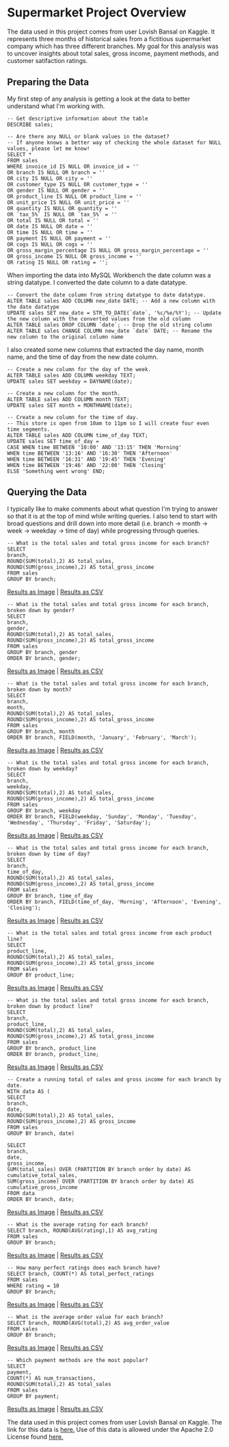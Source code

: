 # Supermarket Project Overview

The data used in this project comes from user Lovish Bansal on Kaggle. It represents three months of historical sales from a fictitious supermarket company which has three different branches. My goal for this analysis was to uncover insights about total sales, gross income, payment methods, and customer satifaction ratings.

## Preparing the Data

My first step of any analysis is getting a look at the data to better understand what I'm working with.

```
-- Get descriptive information about the table
DESCRIBE sales;

-- Are there any NULL or blank values in the dataset?
-- If anyone knows a better way of checking the whole dataset for NULL values, please let me know!
SELECT *
FROM sales
WHERE invoice_id IS NULL OR invoice_id = ''
OR branch IS NULL OR branch = ''
OR city IS NULL OR city = ''
OR customer_type IS NULL OR customer_type = ''
OR gender IS NULL OR gender = ''
OR product_line IS NULL OR product_line = ''
OR unit_price IS NULL OR unit_price = ''
OR quantity IS NULL OR quantity = ''
OR `tax_5%` IS NULL OR `tax_5%` = ''
OR total IS NULL OR total = ''
OR date IS NULL OR date = ''
OR time IS NULL OR time = ''
OR payment IS NULL OR payment = ''
OR cogs IS NULL OR cogs = ''
OR gross_margin_percentage IS NULL OR gross_margin_percentage = ''
OR gross_income IS NULL OR gross_income = ''
OR rating IS NULL OR rating = '';
```

When importing the data into MySQL Workbench the date column was a string datatype. I converted the date column to a date datatype.

```
-- Convert the date column from string datatype to date datatype.
ALTER TABLE sales ADD COLUMN new_date DATE; -- Add a new column with the date datatype
UPDATE sales SET new_date = STR_TO_DATE(`date`, '%c/%e/%Y'); -- Update the new column with the converted values from the old column
ALTER TABLE sales DROP COLUMN `date`; -- Drop the old string column
ALTER TABLE sales CHANGE COLUMN new_date `date` DATE; -- Rename the new column to the original column name
```

I also created some new columns that extracted the day name, month name, and the time of day from the new date column.

```
-- Create a new column for the day of the week.
ALTER TABLE sales ADD COLUMN weekday TEXT; 
UPDATE sales SET weekday = DAYNAME(date); 

-- Create a new column for the month.
ALTER TABLE sales ADD COLUMN month TEXT;
UPDATE sales SET month = MONTHNAME(date);

-- Create a new column for the time of day.
-- This store is open from 10am to 11pm so I will create four even time segments.
ALTER TABLE sales ADD COLUMN time_of_day TEXT;
UPDATE sales SET time_of_day = 
CASE WHEN time BETWEEN '10:00' AND '13:15' THEN 'Morning'
WHEN time BETWEEN '13:16' AND '16:30' THEN 'Afternoon'
WHEN time BETWEEN '16:31' AND '19:45' THEN 'Evening'
WHEN time BETWEEN '19:46' AND '22:00' THEN 'Closing'
ELSE 'Something went wrong' END;
```

## Querying the Data

I typically like to make comments about what question I'm trying to answer so that it is at the top of mind while writing queries. I also tend to start with broad questions and drill down into more detail (i.e. branch -> month -> week -> weekday -> time of day) while progressing through queries.

```
-- What is the total sales and total gross income for each branch?
SELECT
branch,
ROUND(SUM(total),2) AS total_sales,
ROUND(SUM(gross_income),2) AS total_gross_income
FROM sales
GROUP BY branch;
```

[Results as Image](Query_Results\Image\Q1_Total_Sales_Total_Gross_Income_by_Branch.png) | [Results as CSV](Query_Results\CSV\Q1_Total_Sales_Total_Gross_Income_by_Branch.csv)

```
-- What is the total sales and total gross income for each branch, broken down by gender?
SELECT
branch,
gender,
ROUND(SUM(total),2) AS total_sales,
ROUND(SUM(gross_income),2) AS total_gross_income
FROM sales
GROUP BY branch, gender
ORDER BY branch, gender;
```

[Results as Image](Query_Results\Image\Q2_Total_Sales_Total_Gross_Income_by_Branch_and_Gender.png) | [Results as CSV](Query_Results\CSV\Q2_Total_Sales_Total_Gross_Income_by_Branch_and_Gender.csv)

```
-- What is the total sales and total gross income for each branch, broken down by month?
SELECT
branch,
month,
ROUND(SUM(total),2) AS total_sales,
ROUND(SUM(gross_income),2) AS total_gross_income
FROM sales
GROUP BY branch, month
ORDER BY branch, FIELD(month, 'January', 'February', 'March');
```

[Results as Image](Query_Results\Image\Q3_Total_Sales_Total_Gross_Income_by_Branch_and_Month.png) | [Results as CSV](Query_Results\CSV\Q3_Total_Sales_Total_Gross_Income_by_Branch_and_Month.csv)

```
-- What is the total sales and total gross income for each branch, broken down by weekday?
SELECT
branch,
weekday,
ROUND(SUM(total),2) AS total_sales,
ROUND(SUM(gross_income),2) AS total_gross_income
FROM sales
GROUP BY branch, weekday
ORDER BY branch, FIELD(weekday, 'Sunday', 'Monday', 'Tuesday', 'Wednesday', 'Thursday', 'Friday', 'Saturday');
```

[Results as Image](Query_Results\Image\Q4_Total_Sales_Total_Gross_Income_by_Branch_and_Weekday.png) | [Results as CSV](Query_Results\CSV\Q4_Total_Sales_Total_Gross_Income_by_Branch_and_Weekday.csv)

```
-- What is the total sales and total gross income for each branch, broken down by time of day?
SELECT
branch,
time_of_day,
ROUND(SUM(total),2) AS total_sales,
ROUND(SUM(gross_income),2) AS total_gross_income
FROM sales
GROUP BY branch, time_of_day
ORDER BY branch, FIELD(time_of_day, 'Morning', 'Afternoon', 'Evening', 'Closing');
```

[Results as Image](Query_Results\Image\Q5_Total_Sales_Total_Gross_Income_by_Branch_and_Time_of_Day.png) | [Results as CSV](Query_Results\CSV\Q5_Total_Sales_Total_Gross_Income_by_Branch_and_Time_of_Day.csv)

```
-- What is the total sales and total gross income from each product line?
SELECT
product_line,
ROUND(SUM(total),2) AS total_sales,
ROUND(SUM(gross_income),2) AS total_gross_income
FROM sales
GROUP BY product_line;
```

[Results as Image](Query_Results\Image\Q6_Total_Sales_Total_Gross_Income_by_Product_Line.png) | [Results as CSV](Query_Results\CSV\Q6_Total_Sales_Total_Gross_Income_by_Product_Line.csv)

```
-- What is the total sales and total gross income for each branch, broken down by product line?
SELECT
branch,
product_line,
ROUND(SUM(total),2) AS total_sales,
ROUND(SUM(gross_income),2) AS total_gross_income
FROM sales
GROUP BY branch, product_line
ORDER BY branch, product_line;
```

[Results as Image](Query_Results\Image\Q7_Total_Sales_Total_Gross_Income_by_Branch_and_Product_Line.png) | [Results as CSV](Query_Results\CSV\Q7_Total_Sales_Total_Gross_Income_by_Branch_and_Product_Line.csv)

```
-- Create a running total of sales and gross income for each branch by date.
WITH data AS (
SELECT
branch,
date,
ROUND(SUM(total),2) AS total_sales,
ROUND(SUM(gross_income),2) AS gross_income
FROM sales
GROUP BY branch, date)

SELECT
branch,
date,
gross_income,
SUM(total_sales) OVER (PARTITION BY branch order by date) AS cumulative_total_sales,
SUM(gross_income) OVER (PARTITION BY branch order by date) AS cumulative_gross_income
FROM data
ORDER BY branch, date;
```

[Results as Image](Query_Results\Image\Q8_Total_Sales_Total_Gross_Income_Running_Total_by_Branch_and_Date.png) | [Results as CSV](Query_Results\CSV\Q8_Total_Sales_Total_Gross_Income_Running_Total_by_Branch_and_Date.csv)

```
-- What is the average rating for each branch?
SELECT branch, ROUND(AVG(rating),1) AS avg_rating
FROM sales
GROUP BY branch;
```

[Results as Image](Query_Results\Image\Q9_Average_Rating_by_Branch.png) | [Results as CSV](Query_Results\CSV\Q9_Average_Rating_by_Branch.csv)

```
-- How many perfect ratings does each branch have?
SELECT branch, COUNT(*) AS total_perfect_ratings
FROM sales
WHERE rating = 10
GROUP BY branch;
```

[Results as Image](Query_Results\Image\Q10_Perfect_Ratings_by_Branch.png) | [Results as CSV](Query_Results\CSV\Q10_Perfect_Ratings_by_Branch.csv)

```
-- What is the average order value for each branch?
SELECT branch, ROUND(AVG(total),2) AS avg_order_value
FROM sales
GROUP BY branch;
```

[Results as Image](Query_Results\Image\Q11_AOV_by_Branch.png) | [Results as CSV](Query_Results\CSV\Q11_AOV_by_Branch.csv)

```
-- Which payment methods are the most popular?
SELECT
payment,
COUNT(*) AS num_transactions,
ROUND(SUM(total),2) AS total_sales
FROM sales
GROUP BY payment;
```

[Results as Image](Query_Results\Image\Q12_Top_Payment_Methods_by_Branch.png) | [Results as CSV](Query_Results\CSV\Q12_Top_Payment_Methods_by_Branch.csv)



The data used in this project comes from user Lovish Bansal on Kaggle. 
The link for this data is [here.](https://www.kaggle.com/datasets/lovishbansal123/sales-of-a-supermarket)
Use of this data is allowed under the Apache 2.0 License found [here.](https://www.apache.org/licenses/LICENSE-2.0)

